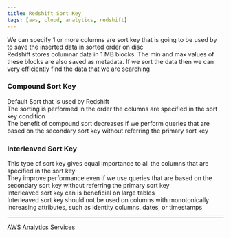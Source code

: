 ```yaml
---
title: Redshift Sort Key
tags: [aws, cloud, analytics, redshift]
---
```


We can specify 1 or more columns are sort key that is going to be used by to save the inserted data in sorted order on disc  
Redshift stores columnar data in 1 MB blocks. The min and max values of these blocks are also saved as metadata. If we sort the data then we can very efficiently find the data that we are searching

### Compound Sort Key

Default Sort that is used by Redshift  
The sorting is performed in the order the columns are specified in the sort key condition  
The benefit of compound sort decreases if we perform queries that are based on the secondary sort key without referring the primary sort key

### Interleaved Sort Key

This type of sort key gives equal importance to all the columns that are specified in the sort key  
They improve performance even if we use queries that are based on the secondary sort key without referring the primary sort key  
Interleaved sort key can is beneficial on large tables  
Interleaved sort key should not be used on columns with monotonically increasing attributes, such as identity columns, dates, or timestamps

---

[AWS Analytics Services](../AWS%20Analytics%20Services.md)